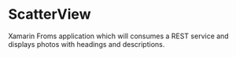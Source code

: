# ScatterView
Xamarin Froms application which will consumes a REST service and displays photos with headings and descriptions.
